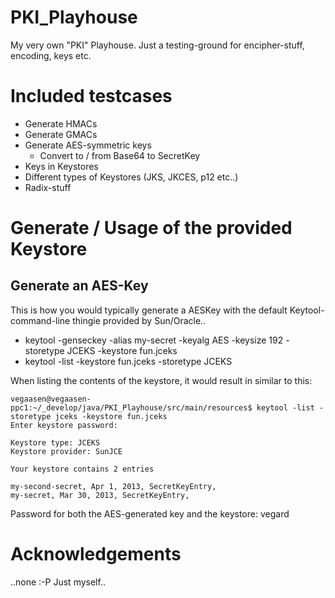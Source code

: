 PKI_Playhouse
=============

My very own "PKI" Playhouse. Just a testing-ground for encipher-stuff, encoding, keys etc.

# Included testcases

* Generate HMACs
* Generate GMACs
* Generate AES-symmetric keys
    * Convert to / from Base64 to SecretKey
* Keys in Keystores
* Different types of Keystores (JKS, JKCES, p12 etc..)
* Radix-stuff

# Generate / Usage of the provided Keystore

## Generate an AES-Key

This is how you would typically generate a AESKey with the default Keytool-command-line thingie provided by Sun/Oracle..

* keytool -genseckey -alias my-secret -keyalg AES -keysize 192 -storetype JCEKS -keystore fun.jceks
* keytool -list -keystore fun.jceks -storetype JCEKS

When listing the contents of the keystore, it would result in similar to this:

    vegaasen@vegaasen-ppc1:~/_develop/java/PKI_Playhouse/src/main/resources$ keytool -list -storetype jceks -keystore fun.jceks
    Enter keystore password:

    Keystore type: JCEKS
    Keystore provider: SunJCE

    Your keystore contains 2 entries

    my-second-secret, Apr 1, 2013, SecretKeyEntry,
    my-secret, Mar 30, 2013, SecretKeyEntry,

Password for both the AES-generated key and the keystore: vegard

# Acknowledgements

..none :-P Just myself..